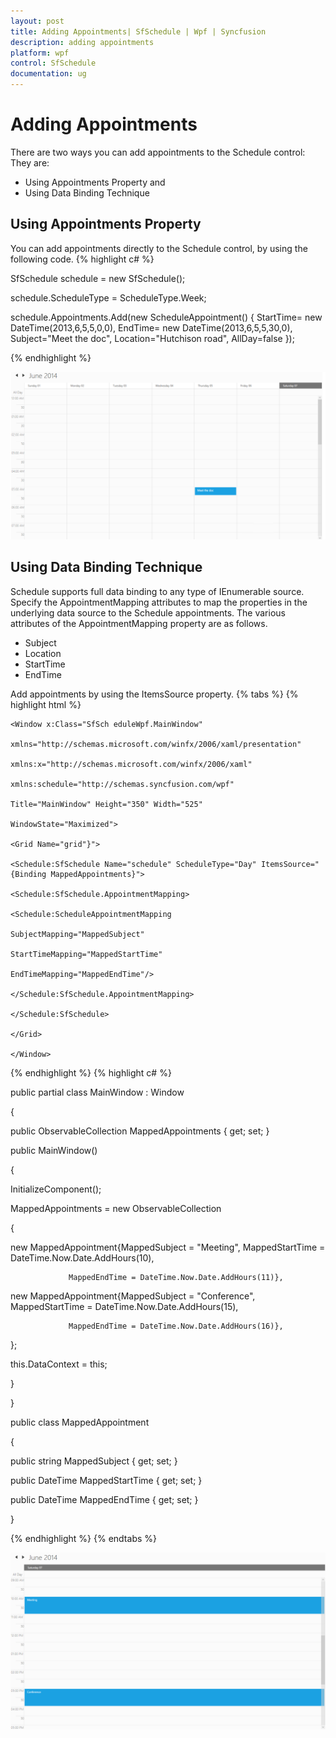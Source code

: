 ```yaml
---
layout: post
title: Adding Appointments| SfSchedule | Wpf | Syncfusion
description: adding appointments
platform: wpf
control: SfSchedule
documentation: ug
---
```


# Adding Appointments

There are two ways you can add appointments to the Schedule control: They are:

* Using Appointments Property and
* Using Data Binding Technique



## Using Appointments Property

You can add appointments directly to the Schedule control, by using the following code. 
{% highlight c# %}



SfSchedule schedule = new SfSchedule();

schedule.ScheduleType = ScheduleType.Week;

schedule.Appointments.Add(new ScheduleAppointment() { StartTime= new DateTime(2013,6,5,5,0,0), EndTime= new DateTime(2013,6,5,5,30,0), Subject="Meet the doc", Location="Hutchison road", AllDay=false });

{% endhighlight  %}

![](Adding-Appointments_images/Adding-Appointments_img1.png)



## Using Data Binding Technique

Schedule supports full data binding to any type of IEnumerable source. Specify the AppointmentMapping attributes to map the properties in the underlying data source to the Schedule appointments. The various attributes of the AppointmentMapping property are as follows.  

* Subject
* Location 
* StartTime 
* EndTime  





Add appointments by using the ItemsSource property. 
{% tabs %} 
{% highlight html %}



	<Window x:Class="SfSch eduleWpf.MainWindow"

	xmlns="http://schemas.microsoft.com/winfx/2006/xaml/presentation"

	xmlns:x="http://schemas.microsoft.com/winfx/2006/xaml"

	xmlns:schedule="http://schemas.syncfusion.com/wpf"

	Title="MainWindow" Height="350" Width="525"

	WindowState="Maximized">

	<Grid Name="grid"}">

	<Schedule:SfSchedule Name="schedule" ScheduleType="Day" ItemsSource="{Binding MappedAppointments}">

	<Schedule:SfSchedule.AppointmentMapping>

	<Schedule:ScheduleAppointmentMapping

	SubjectMapping="MappedSubject"

	StartTimeMapping="MappedStartTime"

	EndTimeMapping="MappedEndTime"/>

	</Schedule:SfSchedule.AppointmentMapping>

	</Schedule:SfSchedule>

	</Grid>

	</Window>


{% endhighlight  %}
{% highlight c# %}



public partial class MainWindow : Window

{

public ObservableCollection<MappedAppointment> MappedAppointments { get; set; }

public MainWindow()

{

InitializeComponent();

MappedAppointments = new ObservableCollection<MappedAppointment>

{

new MappedAppointment{MappedSubject = "Meeting", MappedStartTime = DateTime.Now.Date.AddHours(10), 

				 MappedEndTime = DateTime.Now.Date.AddHours(11)},

new MappedAppointment{MappedSubject = "Conference", MappedStartTime = DateTime.Now.Date.AddHours(15), 

				 MappedEndTime = DateTime.Now.Date.AddHours(16)},

};

this.DataContext = this;

}

}



public class MappedAppointment

{

public string MappedSubject { get; set; }

public DateTime MappedStartTime { get; set; }

public DateTime MappedEndTime { get; set; }

}

{% endhighlight  %}
{% endtabs %}

![](Adding-Appointments_images/Adding-Appointments_img2.png)





